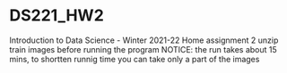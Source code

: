 # DS221_HW2
Introduction to Data Science - Winter 2021-22 Home assignment 2
unzip train images before running the program
NOTICE: the run takes about 15 mins, to shortten runnig time you can take only a part of the images
